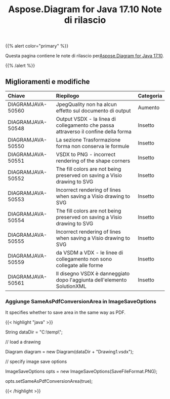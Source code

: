﻿---
title: Aspose.Diagram for Java 17.10 Note di rilascio
type: docs
weight: 30
url: /it/java/aspose-diagram-for-java-17-10-release-notes/
---
{{% alert color="primary" %}} 

 Questa pagina contiene le note di rilascio per[Aspose.Diagram for Java 17.10](https://docs.aspose.com/diagram/java/aspose-diagram-for-java-17-10-release-notes/).

{{% /alert %}} 
## **Miglioramenti e modifiche**

|**Chiave**|**Riepilogo**|**Categoria**|
|:- |:- |:- |
|DIAGRAMJAVA-50560|JpegQuality non ha alcun effetto sul documento di output|Aumento|
|DIAGRAMJAVA-50548|Output VSDX - la linea di collegamento che passa attraverso il confine della forma|Insetto|
|DIAGRAMJAVA-50550|La sezione Trasformazione forma non conserva le formule|Insetto|
|DIAGRAMJAVA-50551|VSDX to PNG - incorrect rendering of the shape corners|Insetto|
|DIAGRAMJAVA-50552|The fill colors are not being preserved on saving a Visio drawing to SVG|Insetto|
|DIAGRAMJAVA-50553|Incorrect rendering of lines when saving a Visio drawing to SVG|Insetto|
|DIAGRAMJAVA-50554|The fill colors are not being preserved on saving a Visio drawing to SVG|Insetto|
|DIAGRAMJAVA-50555|Incorrect rendering of lines when saving a Visio drawing to SVG|Insetto|
|DIAGRAMJAVA-50559|da VSDM a VDX - le linee di collegamento non sono collegate alle forme|Insetto|
|DIAGRAMJAVA-50561|Il disegno VSDX è danneggiato dopo l'aggiunta dell'elemento SolutionXML|Insetto|
### **Aggiunge SameAsPdfConversionArea in ImageSaveOptions**
It specifies whether to save area in the same way as PDF.

{{< highlight "java" >}}

 String dataDir = "C:\\temp\\";

// load a drawing

Diagram diagram = new Diagram(dataDir + "Drawing1.vsdx");

// specify image save options

ImageSaveOptions opts = new ImageSaveOptions(SaveFileFormat.PNG);

opts.setSameAsPdfConversionArea(true);

{{< /highlight >}}

